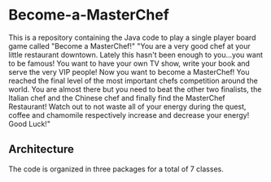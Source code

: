 # Become-a-MasterChef
This is a repository containing the Java code to play a single player board game called "Become a MasterChef!"
"You are a very good chef at your little restaurant downtown. Lately this hasn't been enough to you...you want to be famous! You want to have your own TV show, write your book and serve the very VIP people! Now you want to become a MasterChef! You reached the final level of the most important chefs competition around the world. You are almost there but you need to beat the other two finalists, the Italian chef and the Chinese chef and finally find the MasterChef Restaurant! Watch out to not waste all of your energy during the quest, coffee and chamomile respectively increase and decrease your energy! Good Luck!"
## Architecture
The code is organized in three packages for a total of 7 classes. 
